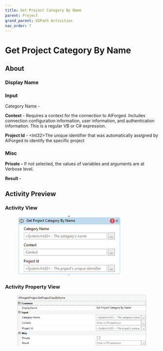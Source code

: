 ```yaml
---
title: Get Project Category By Name
parent: Project
grand_parent: UIPath Activities
nav_order: 7
---
```


# Get Project Category By Name

## About

### Display Name

### Input

Category Name -

**Context** - Requires a context for the connection to AIForged. Includes connection configuration information, user information, and authentication information. This is a regular VB or C# expression.

**Project Id** - \<Int32>The unique identifier that was automatically assigned by AiForged to identify the specific project

### Misc

**Private -** If not selected, the values of variables and arguments are at Verbose level.

**Result -**

## Activity Preview

### Activity View

<figure><img src="../../.gitbook/assets/image (16) (3).png" alt=""><figcaption></figcaption></figure>

### Activity Property View

<figure><img src="../../.gitbook/assets/image (39).png" alt=""><figcaption></figcaption></figure>
